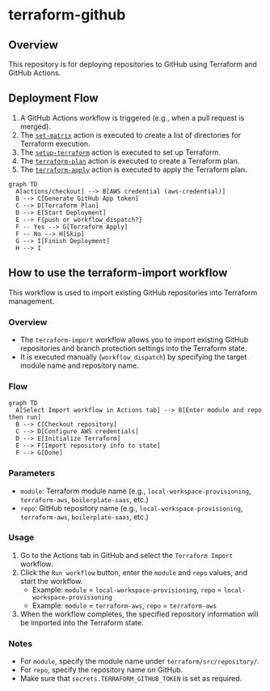 # terraform-github

## Overview

This repository is for deploying repositories to GitHub using Terraform and GitHub Actions.

## Deployment Flow

1. A GitHub Actions workflow is triggered (e.g., when a pull request is merged).
2. The [`set-matrix`](.github/actions/set-matrix/action.yml) action is executed to create a list of directories for Terraform execution.
3. The [`setup-terraform`](.github/actions/setup-terraform/action.yml) action is executed to set up Terraform.
4. The [`terraform-plan`](.github/actions/terraform-plan/action.yml) action is executed to create a Terraform plan.
5. The [`terraform-apply`](.github/actions/terraform-apply/action.yml) action is executed to apply the Terraform plan.

```mermaid
graph TD
  A[actions/checkout] --> B[AWS credential (aws-credential)]
  B --> C[Generate GitHub App token]
  C --> D[Terraform Plan]
  D --> E[Start Deployment]
  E --> F{push or workflow_dispatch?}
  F -- Yes --> G[Terraform Apply]
  F -- No --> H[Skip]
  G --> I[Finish Deployment]
  H --> I
```

## How to use the terraform-import workflow

This workflow is used to import existing GitHub repositories into Terraform management.

### Overview

- The `terraform-import` workflow allows you to import existing GitHub repositories and branch protection settings into the Terraform state.
- It is executed manually (`workflow_dispatch`) by specifying the target module name and repository name.

### Flow

```mermaid
graph TD
  A[Select Import workflow in Actions tab] --> B[Enter module and repo then run]
  B --> C[Checkout repository]
  C --> D[Configure AWS credentials]
  D --> E[Initialize Terraform]
  E --> F[Import repository info to state]
  F --> G[Done]
```

### Parameters

- `module`: Terraform module name (e.g., `local-workspace-provisioning`, `terraform-aws`, `boilerplate-saas`, etc.)
- `repo`: GitHub repository name (e.g., `local-workspace-provisioning`, `terraform-aws`, `boilerplate-saas`, etc.)

### Usage

1. Go to the Actions tab in GitHub and select the `Terraform Import` workflow.
2. Click the `Run workflow` button, enter the `module` and `repo` values, and start the workflow.
    - Example: `module` = `local-workspace-provisioning`, `repo` = `local-workspace-provisioning`
    - Example: `module` = `terraform-aws`, `repo` = `terraform-aws`
3. When the workflow completes, the specified repository information will be imported into the Terraform state.

### Notes

- For `module`, specify the module name under `terraform/src/repository/`.
- For `repo`, specify the repository name on GitHub.
- Make sure that `secrets.TERRAFORM_GITHUB_TOKEN` is set as required.
